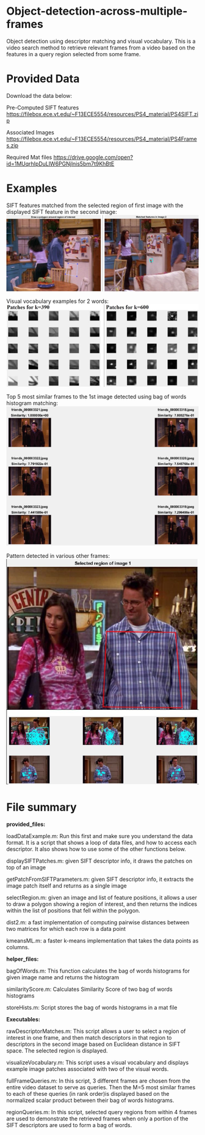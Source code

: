 # Object-detection-across-multiple-frames
Object detection using descriptor matching and visual vocabulary. This is a video search method to retrieve relevant frames from a video
based on the features in a query region selected from some frame. 

# Provided Data
Download the data below:

Pre-Computed SIFT features
https://filebox.ece.vt.edu/~F13ECE5554/resources/PS4_material/PS4SIFT.zip

Associated Images
https://filebox.ece.vt.edu/~F13ECE5554/resources/PS4_material/PS4Frames.zip

Required Mat files
https://drive.google.com/open?id=1MUqrhIpDuLlW6PGNjlnis5bm7t9KhBtE

# Examples
SIFT features matched from the selected region of first image with the displayed SIFT feature in the second image:
![Img1](Img1.JPG)

Visual vocabulary examples for 2 words:
![Img2](Img2.JPG)

Top 5 most similar frames to the 1st image detected using bag of words histogram matching:
![Img3](Img3.JPG)

Pattern detected in various other frames:
![Img4](Img4.JPG)


# File summary
**provided_files:**

loadDataExample.m: Run this first and make sure you understand the data format. It is a script that
shows a loop of data files, and how to access each descriptor. It also shows how to use some of the
other functions below.

displaySIFTPatches.m: given SIFT descriptor info, it draws the patches on top of an image

getPatchFromSIFTParameters.m: given SIFT descriptor info, it extracts the image patch itself and
returns as a single image

selectRegion.m: given an image and list of feature positions, it allows a user to draw a polygon
showing a region of interest, and then returns the indices within the list of positions that fell within
the polygon.

dist2.m: a fast implementation of computing pairwise distances between two matrices for which each
row is a data point

kmeansML.m: a faster k-means implementation that takes the data points as columns.

**helper_files:**

bagOfWords.m: This function calculates the bag of words histograms for given image name and returns the histogram

similarityScore.m: Calculates Similarity Score of two bag of words histograms

storeHists.m: Script stores the bag of words histograms in a mat file

**Executables:**

rawDescriptorMatches.m: This script allows a user to select a region of interest in one frame, and then match descriptors in that region to descriptors in the second image based on Euclidean distance in SIFT space. The selected region is displayed.

visualizeVocabulary.m: This script uses a visual vocabulary and displays example image patches associated with two of the visual words. 

fullFrameQueries.m: In this script, 3 different frames are chosen from the entire video dataset to serve as queries. Then the M=5 most similar frames to each of these queries (in rank order)is displayed based on the normalized scalar product between their bag of words histograms. 

regionQueries.m: In this script, selected query regions from within 4 frames are used to demonstrate the retrieved frames when only a portion of the SIFT descriptors are used to form a bag of words.  


